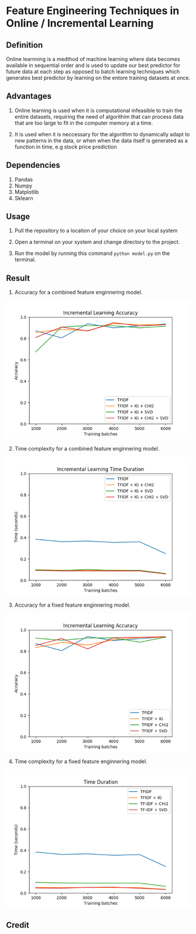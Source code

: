 # Feature Engineering Techniques in Online / Incremental Learning

## Definition
Online learnning is a medthod of machine learning where data becomes available in sequential order and is used to update our best predictor for future data at each step as opposed to batch learning techniques which generates best predictor by learning on the entore training datasets at once.

## Advantages
1. Online learning is used when it is computational infeasible to train the entire datasets, requiring the need of algorithim that can process data that are too large to fit in the computer memory at a time.

2. It is used when it is neccessary for the algorithm to dynamically adapt to new patterns in the data, or when when the data itself is generated as a function in time, e.g stock price prediction

## Dependencies
1. Pandas
2. Numpy
3. Matplotlib
4. Sklearn


## Usage
1. Pull the repository to a location of your choice on your local system

2. Open a terminal on your system and change directory to the project.

3. Run the model by running this command `python model.py` on the terminal.

## Result

1. Accuracy for a combined feature enginnering model.

<img src="result/combo_incremental_learning_accuracy.png">



2. Time complexity for a combined feature enginnering model.

<img src="result/combo_incremental_learning_time.png">



3. Accuracy for a fixed feature enginnering model.

<img src="result/individual_incremental_learning_accuracy.png">



4. Time complexity for a fixed feature enginnering model.

<img src="result/individual_incremental_learning_time.png">


## Credit
